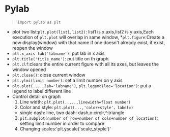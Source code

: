 # Pylab
> `import pylab as plt`
* plot two list:`plt.plot(list1,list2)`: list1 is x axis,list2 is y axis,Each execution of `plt.plot` will overlap in same window,
*`plt.figure`:Create a new display(window) with that name if one doesn't already exist, if exist, reopen the window 
* `plt.x_axis lab('labname')`: put lab in x axis
* `plt.title('title_name')`: put title on th graph
* `plt.clf`:clears the entire current figure with all its axes, but leaves the window opened
* `plt.close()`: close current window
* `plt.ylmi(limit number)`: set a limit number on y axis
* `plt.plot(....,lab='labname')`, `plt.legend(loc='location')`: put a legend to label different line
* Control detail on graph
  1. Line width: `plt.plot(.....,linewidth=float number)`
  2. Color and style: `plt.plot(...,'color+style'，label=)`
    * single dash: line, two dash: dash,o:circlr,^:triangle
  3. `plt.subplot(number of row+number of cols+number of location)`: setting limit number in order to compare
  4. Changing scales:'plt.yscale('scale_styple')'
